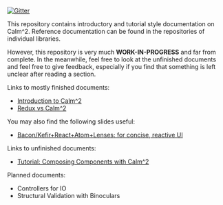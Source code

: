 [![Gitter](https://img.shields.io/gitter/room/calmm-js/chat.js.svg?style=flat-square)](https://gitter.im/calmm-js/chat)

This repository contains introductory and tutorial style documentation on
Calm^2.  Reference documentation can be found in the repositories of individual
libraries.

However, this repository is very much **WORK-IN-PROGRESS** and far from
complete.  In the meanwhile, feel free to look at the unfinished documents and
feel free to give feedback, especially if you find that something is left
unclear after reading a section.

Links to mostly finished documents:

* [Introduction to Calm^2](introduction-to-calmm.md)
* [Redux vs Calm^2](redux-vs-calmm.md)

You may also find the following slides useful:

* [Bacon/Kefir+React+Atom+Lenses: for concise, reactive UI](http://calmm-js.github.io/documentation/training/)

Links to unfinished documents:

* [Tutorial: Composing Components with Calm^2](tutorial-composing-components-with-calmm.md)

Planned documents:
* Controllers for IO
* Structural Validation with Binoculars
